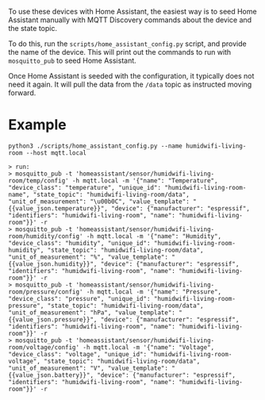 To use these devices with Home Assistant, the easiest way is to seed Home Assistant manually
with MQTT Discovery commands about the device and the state topic.

To do this, run the `scripts/home_assistant_config.py` script, and provide the name of
the device.  This will print out the commands to run with `mosquitto_pub` to seed Home Assistant.

Once Home Assistant is seeded with the configuration, it typically does not need it again.  It will
pull the data from the `/data` topic as instructed moving forward.

Example
=======

```
python3 ./scripts/home_assistant_config.py --name humidwifi-living-room --host mqtt.local

> run:
> mosquitto_pub -t 'homeassistant/sensor/humidwifi-living-room/temp/config' -h mqtt.local -m '{"name": "Temperature", "device_class": "temperature", "unique_id": "humidwifi-living-room-name", "state_topic": "humidwifi-living-room/data", "unit_of_measurement": "\u00b0C", "value_template": "{{value_json.temperature}}", "device": {"manufacturer": "espressif", "identifiers": "humidwifi-living-room", "name": "humidwifi-living-room"}}' -r
> mosquitto_pub -t 'homeassistant/sensor/humidwifi-living-room/humidity/config' -h mqtt.local -m '{"name": "Humidity", "device_class": "humidity", "unique_id": "humidwifi-living-room-humidity", "state_topic": "humidwifi-living-room/data", "unit_of_measurement": "%", "value_template": "{{value_json.humidity}}", "device": {"manufacturer": "espressif", "identifiers": "humidwifi-living-room", "name": "humidwifi-living-room"}}' -r
> mosquitto_pub -t 'homeassistant/sensor/humidwifi-living-room/pressure/config' -h mqtt.local -m '{"name": "Pressure", "device_class": "pressure", "unique_id": "humidwifi-living-room-pressure", "state_topic": "humidwifi-living-room/data", "unit_of_measurement": "hPa", "value_template": "{{value_json.pressure}}", "device": {"manufacturer": "espressif", "identifiers": "humidwifi-living-room", "name": "humidwifi-living-room"}}' -r
> mosquitto_pub -t 'homeassistant/sensor/humidwifi-living-room/voltage/config' -h mqtt.local -m '{"name": "Voltage", "device_class": "voltage", "unique_id": "humidwifi-living-room-voltage", "state_topic": "humidwifi-living-room/data", "unit_of_measurement": "V", "value_template": "{{value_json.battery}}", "device": {"manufacturer": "espressif", "identifiers": "humidwifi-living-room", "name": "humidwifi-living-room"}}' -r

````
